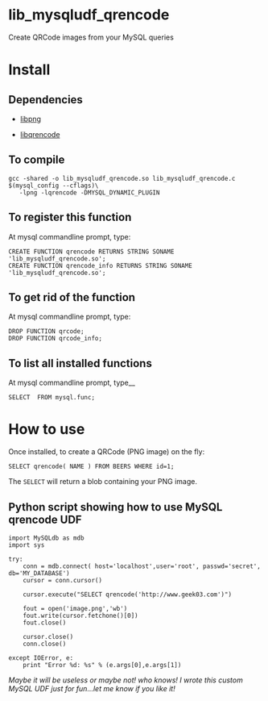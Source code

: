 lib_mysqludf_qrencode
=====================

Create QRCode images from your MySQL queries

Install
=======

Dependencies
------------

 * [libpng](http://www.libpng.org/pub/png/libpng.html)

 * [libqrencode](http://fukuchi.org/works/qrencode/index.en.html)

To compile
----------

    gcc -shared -o lib_mysqludf_qrencode.so lib_mysqludf_qrencode.c $(mysql_config --cflags)\
	   -lpng -lqrencode -DMYSQL_DYNAMIC_PLUGIN

To register this function
-------------------------

At mysql commandline prompt, type:

    CREATE FUNCTION qrencode RETURNS STRING SONAME 'lib_mysqludf_qrencode.so';
    CREATE FUNCTION qrencode_info RETURNS STRING SONAME 'lib_mysqludf_qrencode.so';

To get rid of the function
--------------------------

At mysql commandline prompt, type:

    DROP FUNCTION qrcode;
    DROP FUNCTION qrcode_info;


To list all installed functions
-------------------------------

At mysql commandline prompt, type__

    SELECT  FROM mysql.func;

How to use
==========

Once installed, to create a QRCode (PNG image) on the fly:

    SELECT qrencode( NAME ) FROM BEERS WHERE id=1;

The `SELECT` will return a blob containing your PNG image.

Python script showing how to use MySQL qrencode UDF
---------------------------------------------------

    import MySQLdb as mdb 
    import sys

    try:
        conn = mdb.connect( host='localhost',user='root', passwd='secret', db='MY_DATABASE')
        cursor = conn.cursor()

        cursor.execute("SELECT qrencode('http://www.geek03.com')")

        fout = open('image.png','wb')
        fout.write(cursor.fetchone()[0])
        fout.close()

        cursor.close()
        conn.close()

    except IOError, e:
        print "Error %d: %s" % (e.args[0],e.args[1])


_Maybe it will be useless or maybe not! who knows! I wrote this custom MySQL UDF just for fun...let me know if you like it!_



